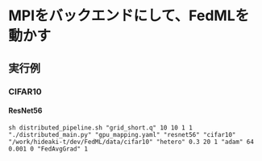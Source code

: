 # MPIをバックエンドにして、FedMLを動かす

## 実行例

### CIFAR10

#### ResNet56

    sh distributed_pipeline.sh "grid_short.q" 10 10 1 1 "./distributed_main.py" "gpu_mapping.yaml" "resnet56" "cifar10" "/work/hideaki-t/dev/FedML/data/cifar10" "hetero" 0.3 20 1 "adam" 64 0.001 0 "FedAvgGrad" 1